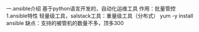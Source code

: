 一.ansible介绍
基于python语言开发的，自动化运维工具
作用：批量管控
1.ansible特性
轻量级工具，salstack工具：重量级工具（分布式）
yum -y install ansible
缺点：支持的被管机的数量不多，顶多300
